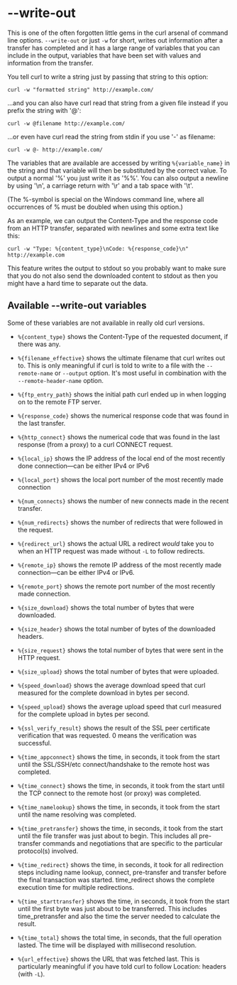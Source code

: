 # --write-out

This is one of the often forgotten little gems in the curl arsenal of command
line options. `--write-out` or just `-w` for short, writes out information
after a transfer has completed and it has a large range of variables that you
can include in the output, variables that have been set with values and
information from the transfer.

You tell curl to write a string just by passing that string to this option:

    curl -w "formatted string" http://example.com/

…and you can also have curl read that string from a given file instead if
you prefix the string with '@':

    curl -w @filename http://example.com/

…or even have curl read the string from stdin if you use '-' as filename:

    curl -w @- http://example.com/

The variables that are available are accessed by writing `%{variable_name}` in
the string and that variable will then be substituted by the correct value. To
output a normal '%' you just write it as '%%'. You can also output a newline
by using '\n', a carriage return with '\r' and a tab space with '\t'.

(The %-symbol is special on the Windows command line, where all occurrences of
% must be doubled when using this option.)

As an example, we can output the Content-Type and the response code from an
HTTP transfer, separated with newlines and some extra text like this:

    curl -w "Type: %{content_type}\nCode: %{response_code}\n" http://example.com

This feature writes the output to stdout so you probably want to make sure
that you do not also send the downloaded content to stdout as then you might
have a hard time to separate out the data.

## Available --write-out variables

Some of these variables are not available in really old curl versions.

- `%{content_type}` shows the Content-Type of the requested document, if there
  was any.

- `%{filename_effective}` shows the ultimate filename that curl writes out
  to. This is only meaningful if curl is told to write to a file with the
  `--remote-name` or `--output` option. It's most useful in combination with
  the `--remote-header-name` option.

- `%{ftp_entry_path}` shows the initial path curl ended up in when logging on to
  the remote FTP server.

- `%{response_code}` shows the numerical response code that was found in the
  last transfer.

- `%{http_connect}` shows the numerical code that was found in the last response
  (from a proxy) to a curl CONNECT request.

- `%{local_ip}` shows the IP address of the local end of the most recently done
  connection—can be either IPv4 or IPv6

- `%{local_port}` shows the local port number of the most recently made
   connection

- `%{num_connects}` shows the number of new connects made in the recent transfer.

- `%{num_redirects}` shows the number of redirects that were followed in the
   request.

- `%{redirect_url}` shows the actual URL a redirect *would* take you to when an
   HTTP request was made without `-L` to follow redirects.

- `%{remote_ip}` shows the remote IP address of the most recently made
  connection—can be either IPv4 or IPv6.

- `%{remote_port}` shows the remote port number of the most recently made
   connection.

- `%{size_download}` shows the total number of bytes that were downloaded.

- `%{size_header}` shows the total number of bytes of the downloaded headers.

- `%{size_request}` shows the total number of bytes that were sent in the HTTP
  request.

- `%{size_upload}` shows the total number of bytes that were uploaded.

- `%{speed_download}` shows the average download speed that curl measured for
  the complete download in bytes per second.

- `%{speed_upload}` shows the average upload speed that curl measured for the
  complete upload in bytes per second.

- `%{ssl_verify_result}` shows the result of the SSL peer certificate
  verification that was requested. 0 means the verification was successful.

- `%{time_appconnect}` shows the time, in seconds, it took from the start until
  the SSL/SSH/etc connect/handshake to the remote host was completed.

- `%{time_connect}` shows the time, in seconds, it took from the start until the
  TCP connect to the remote host (or proxy) was completed.

- `%{time_namelookup}` shows the time, in seconds, it took from the start until
  the name resolving was completed.

- `%{time_pretransfer}` shows the time, in seconds, it took from the start until
  the file transfer was just about to begin. This includes all pre-transfer
  commands and negotiations that are specific to the particular protocol(s)
  involved.

- `%{time_redirect}` shows the time, in seconds, it took for all redirection
  steps including name lookup, connect, pre-transfer and transfer before the
  final transaction was started. time_redirect shows the complete execution
  time for multiple redirections.

- `%{time_starttransfer}` shows the time, in seconds, it took from the start
  until the first byte was just about to be transferred. This includes
  time_pretransfer and also the time the server needed to calculate the
  result.

- `%{time_total}` shows the total time, in seconds, that the full operation
  lasted. The time will be displayed with millisecond resolution.

- `%{url_effective}` shows the URL that was fetched last. This is particularly
  meaningful if you have told curl to follow Location: headers (with `-L`).

